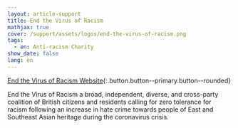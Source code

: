 ```yaml
---
layout: article-support
title: End the Virus of Racism
mathjax: true
cover: /support/assets/logos/end-the-virus-of-racism.png
tags:
  - en: Anti-racism Charity
show_date: false
lang: en
---
```


[End the Virus of Racism Website](https://www.endthevirusofracism.com/){:.button.button--primary.button--rounded}

End the Virus of Racism a broad, independent, diverse, and cross-party coalition of British citizens and residents calling for zero tolerance for racism following an increase in hate crime towards people of East and Southeast Asian heritage during the coronavirus crisis.
